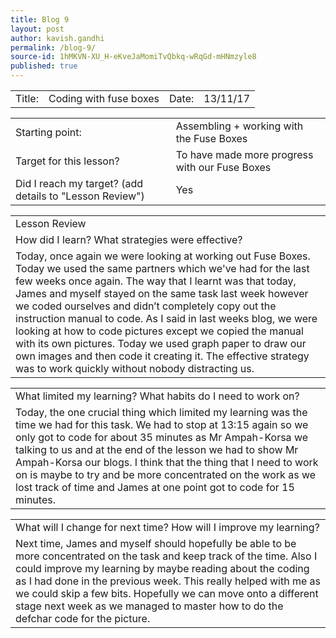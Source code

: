 ```yaml
---
title: Blog 9
layout: post
author: kavish.gandhi
permalink: /blog-9/
source-id: 1hMKVN-XU_H-eKveJaMomiTvQbkq-wRqGd-mHNmzyle8
published: true
---
```

<table>
  <tr>
    <td>Title: </td>
    <td>Coding with fuse boxes</td>
    <td>Date: </td>
    <td>13/11/17</td>
  </tr>
</table>


<table>
  <tr>
    <td>Starting point:</td>
    <td>Assembling + working with the Fuse Boxes</td>
  </tr>
  <tr>
    <td>Target for this lesson?</td>
    <td>To have made more progress with our Fuse Boxes</td>
  </tr>
  <tr>
    <td>Did I reach my target? 
(add details to "Lesson Review")</td>
    <td>Yes</td>
  </tr>
</table>


<table>
  <tr>
    <td>Lesson Review</td>
  </tr>
  <tr>
    <td>How did I learn? What strategies were effective? </td>
  </tr>
  <tr>
    <td>Today, once again we were looking at working out Fuse Boxes. Today we used the same partners which we've had for the last few weeks once again. The way that I learnt was that today, James and myself stayed on the same task last week however we coded ourselves and didn’t completely copy out the instruction manual to code. As I said in last weeks blog, we were looking at how to code pictures except we copied the manual with its own pictures. Today we used graph paper to draw our own images and then code it creating it. The effective strategy was to work quickly without nobody distracting us.</td>
  </tr>
</table>


<table>
  <tr>
    <td>What limited my learning? What habits do I need to work on?</td>
  </tr>
  <tr>
    <td>Today, the one crucial thing which limited my learning was the time we had for this task. We had to stop at 13:15 again so we only got to code for about 35 minutes as Mr Ampah-Korsa we talking to us and at the end of the lesson we had to show Mr Ampah-Korsa our blogs. I think that the thing that I need to work on is maybe to try and be more concentrated on the work as we lost track of time and James at one point got to code for 15 minutes.</td>
  </tr>
</table>


<table>
  <tr>
    <td>What will I change for next time? How will I improve my learning?</td>
  </tr>
  <tr>
    <td>Next time, James and myself should hopefully be able to be more concentrated on the task and keep track of the time. Also I could improve my learning by maybe reading about the coding as I had done in the previous week. This really helped with me as we could skip a few bits. Hopefully we can move onto a different stage next week as we managed to master how to do the defchar code for the picture.</td>
  </tr>
</table>


